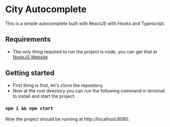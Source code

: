 # City Autocomplete
 This is a simple autocomplete built with ReactJS with Hooks and Typescript.
## Requirements
- The only thing required to run the project is node, you can get that at <a href="https://nodejs.org/en/">NodeJS Website</a>
## Getting started

- First thing is first, let's clone the repository. <br/>
- Now at the root directory you can run the following command in terminal to install and start the project: 
### `npm i && npm start`

Now the project should be running at http://localhost:8080.
